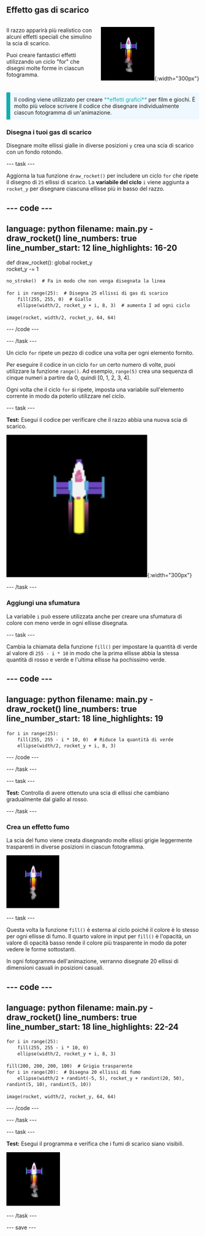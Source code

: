 ## Effetto gas di scarico

<div style="display: flex; flex-wrap: wrap">
<div style="flex-basis: 200px; flex-grow: 1; margin-right: 15px;">

Il razzo apparirà più realistico con alcuni effetti speciali che simulino la scia di scarico. 

Puoi creare fantastici effetti utilizzando un ciclo "for" che disegni molte forme in ciascun fotogramma.

</div>
<div>

![The rocket mid flight with an exhaust trail.](images/flying_rocket.gif){:width="300px"}

</div>
</div>

<p style="border-left: solid; border-width:10px; border-color: #0faeb0; background-color: aliceblue; padding: 10px;">
Il coding viene utilizzato per creare <span style="color: #0faeb0">**effetti grafici**</span> per film e giochi. È molto più veloce scrivere il codice che disegnare individualmente ciascun fotogramma di un'animazione. </p>

### Disegna i tuoi gas di scarico

Disegnare molte ellissi gialle in diverse posizioni `y` crea una scia di scarico con un fondo rotondo.

--- task ---

Aggiorna la tua funzione `draw_rocket()` per includere un ciclo `for` che ripete il disegno di `25` ellissi di scarico. La  **variabile del ciclo** `i` viene aggiunta a `rocket_y` per disegnare ciascuna ellisse più in basso del razzo.

--- code ---
---
language: python filename: main.py - draw_rocket() line_numbers: true line_number_start: 12
line_highlights: 16-20
---

def draw_rocket(): global rocket_y   
rocket_y -= 1   

    no_stroke()  # Fa in modo che non venga disegnata la linea
    
    for i in range(25):  # Disegna 25 ellissi di gas di scarico
        fill(255, 255, 0)  # Giallo
        ellipse(width/2, rocket_y + i, 8, 3)  # aumenta I ad ogni ciclo 
    
    image(rocket, width/2, rocket_y, 64, 64)


--- /code ---

--- /task ---

Un ciclo `for` ripete un pezzo di codice una volta per ogni elemento fornito.

Per eseguire il codice in un ciclo `for` un certo numero di volte, puoi utilizzare la funzione `range()`. Ad esempio, `range(5)` crea una sequenza di cinque numeri a partire da 0, quindi [0, 1, 2, 3, 4].

Ogni volta che il ciclo `for` si ripete, imposta una variabile sull'elemento corrente in modo da poterlo utilizzare nel ciclo.

--- task ---

**Test:** Esegui il codice per verificare che il razzo abbia una nuova scia di scarico.

![Un primo piano del razzo con la scia di scarico.](images/rocket_exhaust.png){:width="300px"}

--- /task ---

### Aggiungi una sfumatura

La variabile `i` può essere utilizzata anche per creare una sfumatura di colore con meno verde in ogni ellisse disegnata.

--- task ---

Cambia la chiamata della funzione `fill()` per impostare la quantità di verde al valore di `255 - i * 10` in modo che la prima ellisse abbia la stessa quantità di rosso e verde e l'ultima ellisse ha pochissimo verde.

--- code ---
---
language: python filename: main.py - draw_rocket() line_numbers: true line_number_start: 18
line_highlights: 19
---

    for i in range(25):   
        fill(255, 255 - i * 10, 0)  # Riduce la quantità di verde    
        ellipse(width/2, rocket_y + i, 8, 3)

--- /code ---

--- /task ---

--- task ---

**Test:** Controlla di avere ottenuto una scia di ellissi che cambiano gradualmente dal giallo al rosso.

--- /task ---

### Crea un effetto fumo

La scia del fumo viene creata disegnando molte ellissi grigie leggermente trasparenti in diverse posizioni in ciascun fotogramma.

![Un'animazione lenta dell'effetto fumo.](images/rocket_smoke.gif)

--- task ---

Questa volta la funzione `fill()` è esterna al ciclo poiché il colore è lo stesso per ogni ellisse di fumo. Il quarto valore in input per `fill()` è l'opacità, un valore di opacità basso rende il colore più trasparente in modo da poter vedere le forme sottostanti.

In ogni fotogramma dell'animazione, verranno disegnate 20 ellissi di dimensioni casuali in posizioni casuali.

--- code ---
---
language: python filename: main.py - draw_rocket() line_numbers: true line_number_start: 18
line_highlights: 22-24
---

    for i in range(25):  
        fill(255, 255 - i * 10, 0)   
        ellipse(width/2, rocket_y + i, 8, 3)    
    
    fill(200, 200, 200, 100)  # Grigio trasparente   
    for i in range(20):  # Disegna 20 ellissi di fumo    
        ellipse(width/2 + randint(-5, 5), rocket_y + randint(20, 50), randint(5, 10), randint(5, 10))    
    
    image(rocket, width/2, rocket_y, 64, 64)

--- /code ---

--- /task ---

--- task ---

**Test:** Esegui il programma e verifica che i fumi di scarico siano visibili.

![Un'animazione del razzo e della scia di scarico con aggiunta di fumo.](images/rocket_exhaust_circles.gif)

--- /task ---

--- save ---
